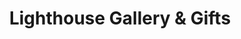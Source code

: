 ---
title: "Lighthouse Gallery & Gifts"
url: /racine/lighthouse-gallery-und-gifts/
shop: Andenken
---